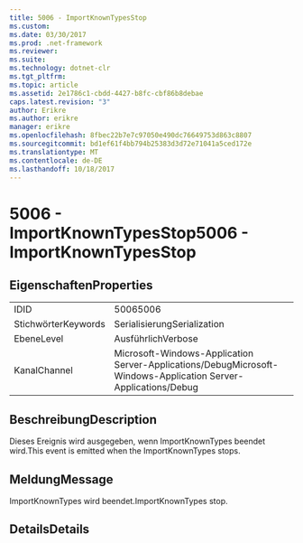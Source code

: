 ```yaml
---
title: 5006 - ImportKnownTypesStop
ms.custom: 
ms.date: 03/30/2017
ms.prod: .net-framework
ms.reviewer: 
ms.suite: 
ms.technology: dotnet-clr
ms.tgt_pltfrm: 
ms.topic: article
ms.assetid: 2e1786c1-cbdd-4427-b8fc-cbf86b8debae
caps.latest.revision: "3"
author: Erikre
ms.author: erikre
manager: erikre
ms.openlocfilehash: 8fbec22b7e7c97050e490dc76649753d863c8807
ms.sourcegitcommit: bd1ef61f4bb794b25383d3d72e71041a5ced172e
ms.translationtype: MT
ms.contentlocale: de-DE
ms.lasthandoff: 10/18/2017
---
```

# <a name="5006---importknowntypesstop"></a><span data-ttu-id="f0a1f-102">5006 - ImportKnownTypesStop</span><span class="sxs-lookup"><span data-stu-id="f0a1f-102">5006 - ImportKnownTypesStop</span></span>
## <a name="properties"></a><span data-ttu-id="f0a1f-103">Eigenschaften</span><span class="sxs-lookup"><span data-stu-id="f0a1f-103">Properties</span></span>  
  
|||  
|-|-|  
|<span data-ttu-id="f0a1f-104">ID</span><span class="sxs-lookup"><span data-stu-id="f0a1f-104">ID</span></span>|<span data-ttu-id="f0a1f-105">5006</span><span class="sxs-lookup"><span data-stu-id="f0a1f-105">5006</span></span>|  
|<span data-ttu-id="f0a1f-106">Stichwörter</span><span class="sxs-lookup"><span data-stu-id="f0a1f-106">Keywords</span></span>|<span data-ttu-id="f0a1f-107">Serialisierung</span><span class="sxs-lookup"><span data-stu-id="f0a1f-107">Serialization</span></span>|  
|<span data-ttu-id="f0a1f-108">Ebene</span><span class="sxs-lookup"><span data-stu-id="f0a1f-108">Level</span></span>|<span data-ttu-id="f0a1f-109">Ausführlich</span><span class="sxs-lookup"><span data-stu-id="f0a1f-109">Verbose</span></span>|  
|<span data-ttu-id="f0a1f-110">Kanal</span><span class="sxs-lookup"><span data-stu-id="f0a1f-110">Channel</span></span>|<span data-ttu-id="f0a1f-111">Microsoft-Windows-Application Server-Applications/Debug</span><span class="sxs-lookup"><span data-stu-id="f0a1f-111">Microsoft-Windows-Application Server-Applications/Debug</span></span>|  
  
## <a name="description"></a><span data-ttu-id="f0a1f-112">Beschreibung</span><span class="sxs-lookup"><span data-stu-id="f0a1f-112">Description</span></span>  
 <span data-ttu-id="f0a1f-113">Dieses Ereignis wird ausgegeben, wenn ImportKnownTypes beendet wird.</span><span class="sxs-lookup"><span data-stu-id="f0a1f-113">This event is emitted when the ImportKnownTypes stops.</span></span>  
  
## <a name="message"></a><span data-ttu-id="f0a1f-114">Meldung</span><span class="sxs-lookup"><span data-stu-id="f0a1f-114">Message</span></span>  
 <span data-ttu-id="f0a1f-115">ImportKnownTypes wird beendet.</span><span class="sxs-lookup"><span data-stu-id="f0a1f-115">ImportKnownTypes stop.</span></span>  
  
## <a name="details"></a><span data-ttu-id="f0a1f-116">Details</span><span class="sxs-lookup"><span data-stu-id="f0a1f-116">Details</span></span>
